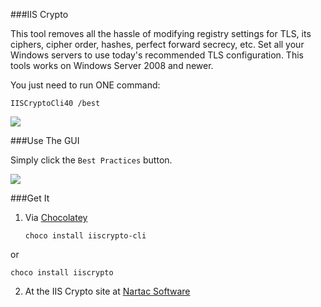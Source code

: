 <!-- {Title:"Windows Admins: No More Excuses For Outdated IIS TLS Settings",PublishedOn:"14 Jul 2015",Intro:"Drop-dead easy TLS protocol, cipher, and hash configuration.",Tags:["windows","ssl"]} -->

###IIS Crypto

This tool removes all the hassle of modifying registry settings for TLS, its ciphers, cipher order, hashes, perfect forward secrecy, etc. Set all your Windows servers to use today's recommended TLS configuration. This tools works on Windows Server 2008 and newer.

You just need to run ONE command:

    IISCryptoCli40 /best

![](http://i.imgur.com/dST3RDW.png)

###Use The GUI

Simply click the `Best Practices` button.

![](http://i.imgur.com/Gbx7wYQ.png)


###Get It

1. Via [Chocolatey](https://chocolatey.org/packages?q=nartac)

   `choco install iiscrypto-cli`

or

   `choco install iiscrypto`
    
2. At the IIS Crypto site at [Nartac Software](https://www.nartac.com/Products/IISCrypto/Download)

